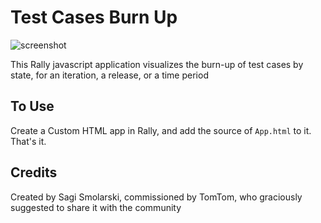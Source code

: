# Test Cases Burn Up

![screenshot](https://raw.github.com/sagism/RallyTestCasesBurnUp/master/CFD.png)

This Rally javascript application visualizes the burn-up of test cases by state, for an iteration, a release, or a time period
  
## To Use
Create a Custom HTML app in Rally, and add the source of `App.html` to it. That's it.


## Credits
Created by Sagi Smolarski, commissioned by TomTom, who graciously suggested to share it with the community
